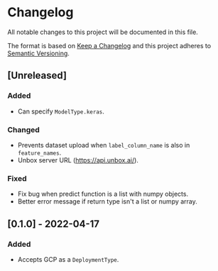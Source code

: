 # Changelog

All notable changes to this project will be documented in this file.

The format is based on [Keep a Changelog](http://keepachangelog.com/en/1.0.0/)
and this project adheres to [Semantic Versioning](http://semver.org/spec/v2.0.0.html).

## [Unreleased]

### Added

* Can specify `ModelType.keras`.

### Changed

* Prevents dataset upload when `label_column_name` is also in `feature_names`.
* Unbox server URL (<https://api.unbox.ai/>).

### Fixed

* Fix bug when predict function is a list with numpy objects.
* Better error message if return type isn't a list or numpy array.

## [0.1.0] - 2022-04-17

### Added

* Accepts GCP as a `DeploymentType`.
